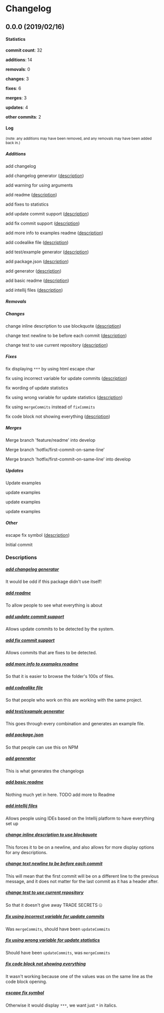 # Changelog
## 0.0.0 (2019/02/16)
#### Statistics
**commit count**: 32

**additions**: 14

**removals**: 0

**changes**: 3

**fixes**: 6

**merges**: 3

**updates**: 4

**other commits**: 2

#### Log
<small>(note: any additions may have been removed, and any removals may have been added back in.)</small>
##### Additions

 add changelog

 add changelog generator ([description](#add-changelog-generator-15))

 add warning for using arguments

 add readme ([description](#add-readme-15))

 add fixes to statistics

 add update commit support ([description](#add-update-commit-support-15))

 add fix commit support ([description](#add-fix-commit-support-15))

 add more info to examples readme ([description](#add-more-info-to-examples-readme-15))

 add codealike file ([description](#add-codealike-file-15))

 add test/example generator ([description](#add-testexample-generator-15))

 add package.json ([description](#add-packagejson-15))

 add generator ([description](#add-generator-15))

 add basic readme ([description](#add-basic-readme-15))

 add intellij files ([description](#add-intellij-files-15))
##### Removals

##### Changes

 change inline description to use blockquote ([description](#change-inline-description-to-use-blockquote-15))

 change text newline to be before each commit ([description](#change-text-newline-to-be-before-each-commit-15))

 change test to use current repository ([description](#change-test-to-use-current-repository-15))
##### Fixes

 fix displaying `***` by using html escape char

 fix using incorrect variable for update commits ([description](#fix-using-incorrect-variable-for-update-commits-15))

 fix wording of update statistics

 fix using wrong variable for update statistics ([description](#fix-using-wrong-variable-for-update-statistics-15))

 fix using `mergeCommits` instead of `fixCommits`

 fix code block not showing everything ([description](#fix-code-block-not-showing-everything-15))
##### Merges

 Merge branch 'feature/readme' into develop

 Merge branch 'hotfix/first-commit-on-same-line'

 Merge branch 'hotfix/first-commit-on-same-line' into develop
##### Updates

 Update examples

 update examples

 update examples

 update examples
##### Other

 escape fix symbol ([description](#escape-fix-symbol-15))

 Initial commit
### Descriptions
##### [add changelog generator](commit/c17b8bba3ca52bcae219be4302d703401d3730c4?refName=refs/heads/master)
It would be odd if this package didn't use itself!                    
##### [add readme](commit/f64c16e3cd10f7ef672d07e987b174fdff2cc824?refName=refs/heads/master)
To allow people to see what everything is about
##### [add update commit support](commit/2a422db99561210e0d43ff19071dd35b68bc68bd?refName=refs/heads/master)
Allows update commits to be detected by the system.
##### [add fix commit support](commit/223c6ecdec0cde19c0ec88e83b29aed6904d2e08?refName=refs/heads/master)
Allows commits that are fixes to be detected.
##### [add more info to examples readme](commit/31b2131866556049ae926d4abaf2b492a1e2af28?refName=refs/heads/master)
So that it is easier to browse the folder's 100s of files.
##### [add codealike file](commit/eeb75f31aa45a630b30aff066ffe2f2d81ab4b0a?refName=refs/heads/master)
So that people who work on this are working with the same project.
##### [add test/example generator](commit/537ce93e1967e25c3a988f4ce92ec886e7d316eb?refName=refs/heads/master)
This goes through every combination and generates an example file.
##### [add package.json](commit/71e1d2830a151f4c95a9f5533c6bdc10fa28069e?refName=refs/heads/master)
So that people can use this on NPM
##### [add generator](commit/c98dca5eac6d4f749be01bb619264628f470901d?refName=refs/heads/master)
This is what generates the changelogs
##### [add basic readme](commit/f79ea73cdc47fd8cbca8d9013bbc3942c4119f12?refName=refs/heads/master)
Nothing much yet in here. TODO add more to Readme
##### [add intellij files](commit/03a42bd4d1609bf91474560347b54bfec824983b?refName=refs/heads/master)
Allows people using IDEs based on the Intellij platform to have everything set up
##### [change inline description to use blockquote](commit/bf070051bdd9fda2101652b5d557c0b748822d02?refName=refs/heads/master)
This forces it to be on a newline, and also allows for more display options for any descriptions.
##### [change text newline to be before each commit](commit/8b8ab47fc4193261506d9fd2e2c9f0f4dfa72f12?refName=refs/heads/master)
This will mean that the first commit will be on a different line to the previous message, and it does not matter for the last commit as it has a header after.
##### [change test to use current repository](commit/3f11829000fba42a4476ca59563ee0460689c958?refName=refs/heads/master)
So that it doesn't give away TRADE SECRETS 🤐
##### [fix using incorrect variable for update commits](commit/e2893c627fd66e2ede2eac395812e95162ae0d15?refName=refs/heads/master)
Was `mergeCommits`, should have been `updateCommits`
##### [fix using wrong variable for update statistics](commit/a05e767311e7147fa2647d3e848fc880ea733582?refName=refs/heads/master)
Should have been `updateCommits`, was `mergeCommits`
##### [fix code block not showing everything](commit/0db931663b07b7866c00ba3d7be7c349891cdc78?refName=refs/heads/master)
It wasn't working because one of the values was on the same line as the code block opening.
##### [escape fix symbol](commit/5af6e59e002a29ae7bc48cb326e8b5c1d083f67d?refName=refs/heads/master)
Otherwise it would display `***`, we want just `*` in italics.
